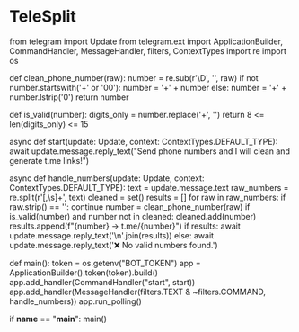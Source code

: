 # TeleSplit
from telegram import Update
from telegram.ext import ApplicationBuilder, CommandHandler, MessageHandler, filters, ContextTypes
import re
import os

def clean_phone_number(raw):
    number = re.sub(r'\D', '', raw)
    if not number.startswith('+' or '00'):
        number = '+' + number
    else:
        number = '+' + number.lstrip('0')
    return number

def is_valid(number):
    digits_only = number.replace('+', '')
    return 8 <= len(digits_only) <= 15

async def start(update: Update, context: ContextTypes.DEFAULT_TYPE):
    await update.message.reply_text("Send phone numbers and I will clean and generate t.me links!")

async def handle_numbers(update: Update, context: ContextTypes.DEFAULT_TYPE):
    text = update.message.text
    raw_numbers = re.split(r'[,\s]+', text)
    cleaned = set()
    results = []
    for raw in raw_numbers:
        if raw.strip() == '':
            continue
        number = clean_phone_number(raw)
        if is_valid(number) and number not in cleaned:
            cleaned.add(number)
            results.append(f"{number} → t.me/{number}")
    if results:
        await update.message.reply_text('\n'.join(results))
    else:
        await update.message.reply_text('❌ No valid numbers found.')

def main():
    token = os.getenv("BOT_TOKEN")
    app = ApplicationBuilder().token(token).build()
    app.add_handler(CommandHandler("start", start))
    app.add_handler(MessageHandler(filters.TEXT & ~filters.COMMAND, handle_numbers))
    app.run_polling()

if __name__ == "__main__":
    main()
